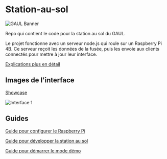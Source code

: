# Station-au-sol

![GAUL Banner](doc/logo-full.webp)

Repo qui contient le code pour la station au sol du GAUL.

Le projet fonctionne avec un serveur node.js qui roule sur un Raspberry Pi 4B. Ce serveur reçoit les données de la fusée, puis les envoie aux clients connectés pour mettre à jour leur interface.

[Explications plus en détail](./doc/explications.md)

## Images de l'interface

[Showcase](./doc/showcase/showcase.md)

![Interface 1](./doc/showcase/interface-1.png)

## Guides

[Guide pour configurer le Raspberry Pi](./doc/raspi-config/raspi-config.md)

[Guide pour développer la station au sol](./doc/guide/developpement.md)

[Guide pour démarrer le mode démo](./doc/guide/demo.md)

